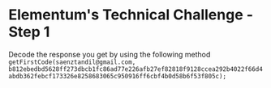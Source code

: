 # Elementum's Technical Challenge - Step 1

Decode the response you get by using the following method `getFirstCode(saenztandil@gmail.com, b812ebedbd5628ff273dbcb1fc86ad77e226afb27ef82818f9128ccea292b4022f66d4abdb362febcf173326e8258683065c950916ff6cbf4b0d58b6f53f805c);`
